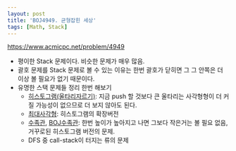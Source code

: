 ```yaml
---
layout: post
title: 'BOJ4949. 균형잡힌 세상'
tags: [Math, Stack]
---
```


<https://www.acmicpc.net/problem/4949>

- 평이한 Stack 문제이다. 비슷한 문제가 매우 많음.
- 괄호 문제를 Stack 문제로 볼 수 있는 이유는 한번 괄호가 닫히면 그 그 안쪽은 더 이상 볼 필요가 없기 때문이다.
- 유명한 스택 문제들 정리 한번 해보기
  - [히스토그램(울타리자르기)](https://leetcode.com/problems/largest-rectangle-in-histogram/): 지금 push 할 것보다 큰 울타리는 사각형형이 더 커질 가능성이 없으므로 더 보지 않아도 된다.
  - [최대사각형](https://leetcode.com/problems/maximal-rectangle/): 히스토그램의 확장버전
  - [수족관](https://leetcode.com/problems/trapping-rain-water/), [BOJ수족관](https://www.acmicpc.net/problem/8982): 한번 높이가 높아지고 나면 그보다 작은거는 볼 필요 없음, 거꾸로된 히스토그램 버전의 문제.
  - DFS 중 call-stack이 터지는 류의 문제


